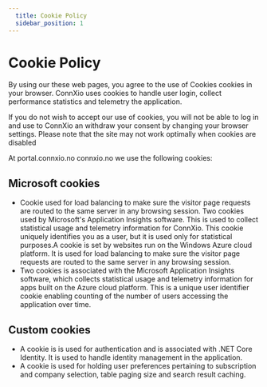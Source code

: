 ```yaml
---
  title: Cookie Policy
  sidebar_position: 1
---
```


# Cookie Policy

By using our these web pages, you agree to the use of Cookies cookies in your browser. ConnXio uses cookies to handle user login, collect performance statistics and telemetry the application.

If you do not wish to accept our use of cookies, you will not be able to log in and use to ConnXio an withdraw your consent by changing your browser settings. Please note that the site may not work optimally when cookies are disabled

At portal.connxio.no connxio.no we use the following cookies:

## Microsoft cookies

- Cookie used for load balancing to make sure the visitor page requests are routed to the same server in any browsing session. Two cookies used by Microsoft's Application Insights software. This is used to collect statistical usage and telemetry information for ConnXio. This cookie uniquely identifies you as a user, but it is used only for statistical purposes.A cookie is set by websites run on the Windows Azure cloud platform. It is used for load balancing to make sure the visitor page requests are routed to the same server in any browsing session.
- Two cookies is associated with the Microsoft Application Insights software, which collects statistical usage and telemetry information for apps built on the Azure cloud platform. This is a unique user identifier cookie enabling counting of the number of users accessing the application over time.

## Custom cookies

- A cookie is is used for authentication and is associated with .NET Core Identity. It is used to handle identity management in the application.
- A cookie is used for holding user preferences pertaining to subscription and company selection, table paging size and search result caching.
